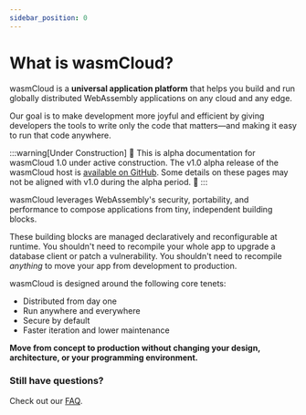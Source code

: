 ```yaml
---
sidebar_position: 0
---
```


# What is wasmCloud?

wasmCloud is a **universal application platform** that helps you build and run globally distributed WebAssembly applications on any cloud and any edge.

Our goal is to make development more joyful and efficient by giving developers the tools to write only the code that matters&mdash;and making it easy to run that code anywhere.

:::warning[Under Construction]
🚧 This is alpha documentation for wasmCloud 1.0 under active construction. The v1.0 alpha release of the wasmCloud host is [available on GitHub](https://github.com/wasmCloud/wasmCloud/releases/tag/v1.0.0-alpha.1). Some details on these pages may not be aligned with v1.0 during the alpha period. 🚧
:::

wasmCloud leverages WebAssembly's security, portability, and performance to compose applications from tiny, independent building blocks.

These building blocks are managed declaratively and reconfigurable at runtime. You shouldn't need to recompile your whole app to upgrade a database client or patch a vulnerability. You shouldn't need to recompile _anything_ to move your app from development to production.

wasmCloud is designed around the following core tenets:

- Distributed from day one
- Run anywhere and everywhere
- Secure by default
- Faster iteration and lower maintenance

**Move from concept to production without changing your design, architecture, or your programming environment.**

### Still have questions?

Check out our [FAQ](/docs/reference/faq).
